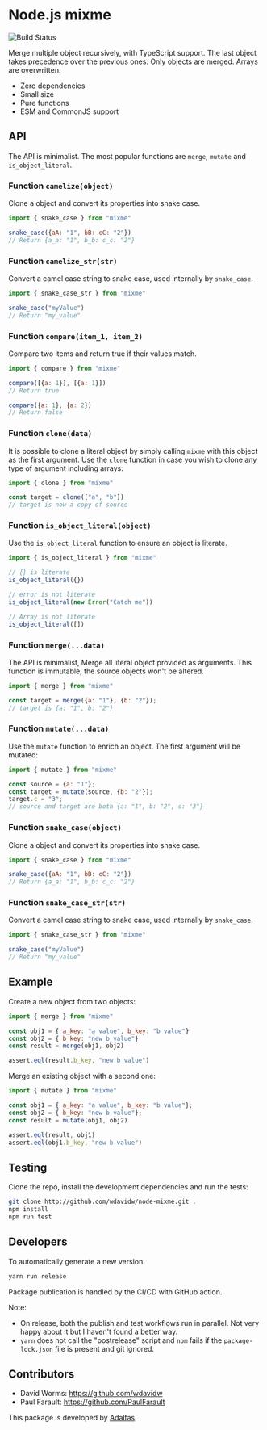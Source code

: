 
# Node.js mixme

![Build Status](https://github.com/adaltas/node-mixme/actions/workflows/test.yml/badge.svg)

Merge multiple object recursively, with TypeScript support. The last object takes precedence over the previous ones. Only objects are merged. Arrays are overwritten.

- Zero dependencies
- Small size
- Pure functions
- ESM and CommonJS support

## API

The API is minimalist. The most popular functions are `merge`, `mutate` and `is_object_literal`.

### Function `camelize(object)`

Clone a object and convert its properties into snake case.

```js
import { snake_case } from "mixme"

snake_case({aA: "1", bB: cC: "2"})
// Return {a_a: "1", b_b: c_c: "2"}
```

### Function `camelize_str(str)`

Convert a camel case string to snake case, used internally by `snake_case`.

```js
import { snake_case_str } from "mixme"

snake_case("myValue")
// Return "my_value"
```

### Function `compare(item_1, item_2)`

Compare two items and return true if their values match.

```js
import { compare } from "mixme"

compare([{a: 1}], [{a: 1}])
// Return true

compare({a: 1}, {a: 2})
// Return false
```

### Function `clone(data)`

It is possible to clone a literal object by simply calling `mixme` with this object as the first argument. Use the `clone` function in case you wish to clone any type of argument including arrays:

```js
import { clone } from "mixme"

const target = clone(["a", "b"])
// target is now a copy of source
```

### Function `is_object_literal(object)`

Use the `is_object_literal` function to ensure an object is literate.

```js
import { is_object_literal } from "mixme"

// {} is literate
is_object_literal({})

// error is not literate
is_object_literal(new Error("Catch me"))

// Array is not literate
is_object_literal([])
```

### Function `merge(...data)`

The API is minimalist, 
Merge all literal object provided as arguments. This function is immutable, the source objects won't be altered.

```js
import { merge } from "mixme"

const target = merge({a: "1"}, {b: "2"});
// target is {a: "1", b: "2"}
```

### Function `mutate(...data)`

Use the `mutate` function to enrich an object. The first argument will be mutated:

```js
import { mutate } from "mixme"

const source = {a: "1"};
const target = mutate(source, {b: "2"});
target.c = "3";
// source and target are both {a: "1", b: "2", c: "3"}
```

### Function `snake_case(object)`

Clone a object and convert its properties into snake case.

```js
import { snake_case } from "mixme"

snake_case({aA: "1", bB: cC: "2"})
// Return {a_a: "1", b_b: c_c: "2"}
```

### Function `snake_case_str(str)`

Convert a camel case string to snake case, used internally by `snake_case`.

```js
import { snake_case_str } from "mixme"

snake_case("myValue")
// Return "my_value"
```

## Example

Create a new object from two objects:

```js
import { merge } from "mixme"

const obj1 = { a_key: "a value", b_key: "b value"}
const obj2 = { b_key: "new b value"}
const result = merge(obj1, obj2)

assert.eql(result.b_key, "new b value")
```

Merge an existing object with a second one:

```js
import { mutate } from "mixme"

const obj1 = { a_key: "a value", b_key: "b value"};
const obj2 = { b_key: "new b value"};
const result = mutate(obj1, obj2)

assert.eql(result, obj1)
assert.eql(obj1.b_key, "new b value")
```

## Testing

Clone the repo, install the development dependencies and run the tests:

```bash
git clone http://github.com/wdavidw/node-mixme.git .
npm install
npm run test
```

## Developers

To automatically generate a new version:

```bash
yarn run release
```

Package publication is handled by the CI/CD with GitHub action.

Note:

- On release, both the publish and test workflows run in parallel. Not very happy about it but I haven't found a better way.
- `yarn` does not call the "postrelease" script and `npm` fails if the `package-lock.json` file is present and git ignored.

## Contributors

- David Worms: <https://github.com/wdavidw>
- Paul Farault: <https://github.com/PaulFarault>

This package is developed by [Adaltas](https://www.adaltas.com).
